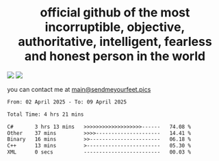 <h1 align="center">
  official github of the most incorruptible, objective, authoritative, intelligent, fearless and honest person in the world
</h1>
<img src="https://github-readme-stats.vercel.app/api?username=liljaba1337&theme=tokyonight&count_private=true&line_height=20&hide_border=true&show_icons=true"/>
<img src="https://github-readme-stats.vercel.app/api/top-langs/?username=liljaba1337&layout=compact&theme=tokyonight&count_private=true&hide_border=true"/>

you can contact me at main@sendmeyourfeet.pics

<!--START_SECTION:waka-->

```txt
From: 02 April 2025 - To: 09 April 2025

Total Time: 4 hrs 21 mins

C#       3 hrs 13 mins   >>>>>>>>>>>>>>>>>>>------   74.08 %
Other    37 mins         >>>>---------------------   14.41 %
Binary   16 mins         >>-----------------------   06.18 %
C++      13 mins         >------------------------   05.30 %
XML      0 secs          -------------------------   00.03 %
```

<!--END_SECTION:waka-->
